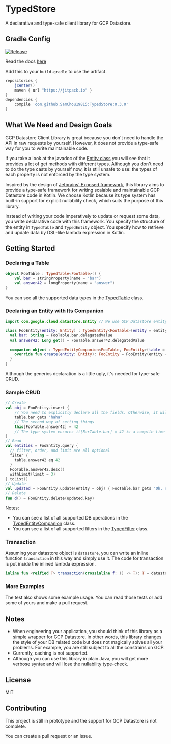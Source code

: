 # TypedStore

A declarative and type-safe client library for GCP Datastore.

## Gradle Config

[![Release](https://jitpack.io/v/SamChou19815/TypedStore.svg)](https://jitpack.io/#SamChou19815/TypedStore)

Read the docs [here](http://docs.developersam.com/typed-store/)

Add this to your `build.gradle` to use the artifact.

```groovy
repositories {
    jcenter()
    maven { url "https://jitpack.io" }
}
dependencies {
    compile 'com.github.SamChou19815:TypedStore:0.3.0'
}
```

## What We Need and Design Goals

GCP Datastore Client Library is great because you don't need to handle the API in raw requests by
yourself. However, it does not provide a type-safe way for you to write maintainable code.

If you take a look at the javadoc of the 
[Entity class](https://googlecloudplatform.github.io/google-cloud-java/google-cloud-clients/apidocs/com/google/cloud/datastore/BaseEntity.html) 
you will see that it provides a lot of get methods with different types. Although you don't need to
do the type casts by yourself now, it is still unsafe to use: the types of each property is not
enforced by the type system.

Inspired by the design of [Jetbrains' Exposed framework](https://github.com/JetBrains/Exposed), this
library aims to provide a type-safe framework for writing scalable and maintainable GCP Datastore 
code in Kotlin. We choose Kotlin because its type system has built-in support for explicit 
nullability check, which suits the purpose of this library.

Instead of writing your code imperatively to update or request some data, you write declarative code
with this framework. You specify the structure of the entity in `TypedTable` and `TypedEntity` 
object. You specify how to retrieve and update data by DSL-like lambda expression in Kotlin.

## Getting Started

### Declaring a Table

```kotlin
object FooTable : TypedTable<FooTable>() {
    val bar = stringProperty(name = "bar")
    val answer42 = longProperty(name = "answer")
}
```

You can see all the supported data types in the 
[TypedTable](./src/main/kotlin/typestore/TypedTable.kt) class.

### Declaring an Entity with Its Companion

```kotlin
import com.google.cloud.datastore.Entity // We use GCP Datastore entity

class FooEntity(entity: Entity) : TypedEntity<FooTable>(entity = entity) {
  val bar: String = FooTable.bar.delegatedValue
  val answer42: Long get() = FooTable.answer42.delegatedValue
  
  companion object : TypedEntityCompanion<FooTable, FooEntity>(table = FooTable) {
    override fun create(entity: Entity): FooEntity = FooEntity(entity = entity)
  }
}
```

Although the generics declaration is a little ugly, it's needed for type-safe CRUD.

### Sample CRUD

```kotlin
// Create
val obj = FooEntity.insert { 
    // You need to explicitly declare all the fields. Otherwise, it will throw an exception.
    table.bar gets "haha"
    // The second way of setting things
    this[FooTable.answer42] = 42
    // The type system ensures it[BarTable.bar] = 42 is a compile time error.
}
// Read
val entities = FooEntity.query { 
  // filter, order, and limit are all optional
  filter {
    table.answer42 eq 42
  }
  FooTable.answer42.desc()
  withLimit(limit = 3)
}.toList()
// Update
val updated = FooEntity.update(entity = obj) { FooTable.bar gets "Oh, no!" }
// Delete
fun d() = FooEntity.delete(updated.key)
```

Notes: 
- You can see a list of all supported DB operations in the 
[TypedEntityCompanion](./src/main/kotlin/typestore/TypedEntityCompanion.kt) class.
- You can see a list of all supported filters in the 
[TypedFilter](./src/main/kotlin/typestore/TypedFilter.kt) class.

### Transaction

Assuming your datastore object is `datastore`, you can write an inline function `transaction` in
this way and simply use it. The code for transaction is put inside the inlined lambda expression.

```kotlin
inline fun <reified T> transaction(crossinline f: () -> T): T = datastore.transaction(f)
```

### More Examples

The test also shows some example usage. You can read those tests or add some of yours and make a 
pull request.

## Notes

- When engineering your application, you should think of this library as a simple wrapper for GCP 
Datastore. In other words, this library changes the style of your DB related code but does not
magically solves all your problems. For example, you are still subject to all the constrains on GCP.
- Currently, caching is not supported.
- Although you can use this library in plain Java, you will get more verbose syntax and will lose
the nullability type-check.

## License

MIT

## Contributing

This project is still in prototype and the support for GCP Datastore is not complete.

You can create a pull request or an issue.

